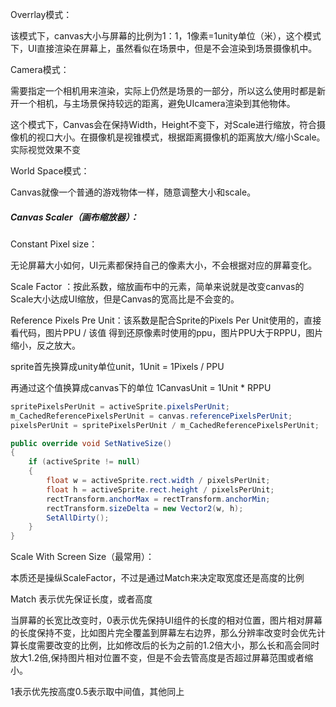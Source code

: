 Overrlay模式：

该模式下，canvas大小与屏幕的比例为1：1，1像素=1unity单位（米），这个模式下，UI直接渲染在屏幕上，虽然看似在场景中，但是不会渲染到场景摄像机中。

Camera模式：

需要指定一个相机用来渲染，实际上仍然是场景的一部分，所以这么使用时都是新开一个相机，与主场景保持较远的距离，避免UIcamera渲染到其他物体。

这个模式下，Canvas会在保持Width，Height不变下，对Scale进行缩放，符合摄像机的视口大小。在摄像机是视锥模式，根据距离摄像机的距离放大/缩小Scale。实际视觉效果不变

World Space模式：

Canvas就像一个普通的游戏物体一样，随意调整大小和scale。

##### Canvas Scaler（画布缩放器）：

Constant Pixel size：

无论屏幕大小如何，UI元素都保持自己的像素大小，不会根据对应的屏幕变化。

Scale Factor ：按此系数，缩放画布中的元素，简单来说就是改变canvas的Scale大小达成UI缩放，但是Canvas的宽高比是不会变的。

Reference Pixels Pre Unit：该系数是配合Sprite的Pixels Per Unit使用的，直接看代码，图片PPU / 该值 得到还原像素时使用的ppu，图片PPU大于RPPU，图片缩小，反之放大。 

sprite首先换算成unity单位unit，1Unit = 1Pixels / PPU

再通过这个值换算成canvas下的单位 1CanvasUnit = 1Unit * RPPU

```c#
spritePixelsPerUnit = activeSprite.pixelsPerUnit;
m_CachedReferencePixelsPerUnit = canvas.referencePixelsPerUnit;
pixelsPerUnit = spritePixelsPerUnit / m_CachedReferencePixelsPerUnit;
```

```c#
public override void SetNativeSize()
{
    if (activeSprite != null)
    {
        float w = activeSprite.rect.width / pixelsPerUnit;
        float h = activeSprite.rect.height / pixelsPerUnit;
        rectTransform.anchorMax = rectTransform.anchorMin;
        rectTransform.sizeDelta = new Vector2(w, h);
        SetAllDirty();
    }
}
```

Scale With Screen Size（最常用）：

本质还是操纵ScaleFactor，不过是通过Match来决定取宽度还是高度的比例

Match 表示优先保证长度，或者高度

当屏幕的长宽比改变时，0表示优先保持UI组件的长度的相对位置，图片相对屏幕的长度保持不变，比如图片完全覆盖到屏幕左右边界，那么分辨率改变时会优先计算长度需要改变的比例，比如修改后的长为之前的1.2倍大小，那么长和高会同时放大1.2倍,保持图片相对位置不变，但是不会去管高度是否超过屏幕范围或者缩小。

1表示优先按高度0.5表示取中间值，其他同上

